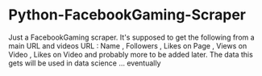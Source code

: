 # Python-FacebookGaming-Scraper

Just a FacebookGaming scraper.
It's supposed to get the following from a main URL and videos URL : Name , Followers , Likes on Page , Views on Video , Likes on Video and probably more to be added later.
The data this gets will be used in data science ... eventually
